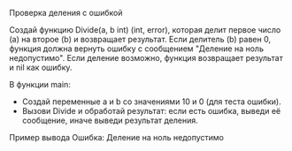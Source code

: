 Проверка деления с ошибкой

Создай функцию Divide(a, b int) (int, error), которая делит первое число (a) на второе (b) и возвращает результат. Если делитель (b) равен 0, функция должна вернуть ошибку с сообщением "Деление на ноль недопустимо". Если деление возможно, функция возвращает результат и nil как ошибку.

В функции main:
* Создай переменные a и b со значениями 10 и 0 (для теста ошибки).
* Вызови Divide и обработай результат: если есть ошибка, выведи её сообщение, иначе выведи результат деления.

Пример вывода
Ошибка: Деление на ноль недопустимо